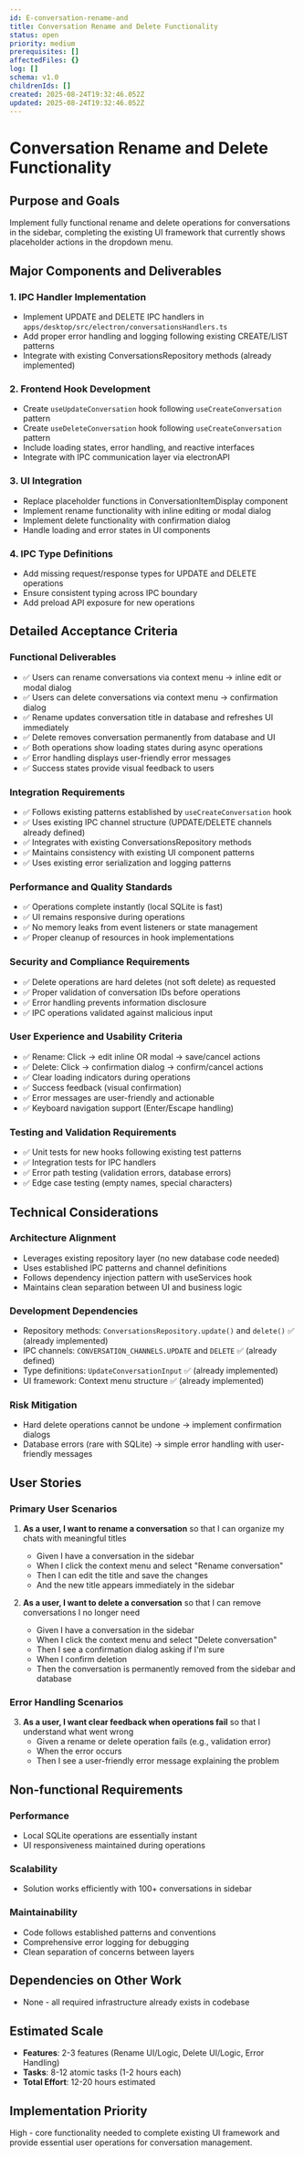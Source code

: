 ```yaml
---
id: E-conversation-rename-and
title: Conversation Rename and Delete Functionality
status: open
priority: medium
prerequisites: []
affectedFiles: {}
log: []
schema: v1.0
childrenIds: []
created: 2025-08-24T19:32:46.052Z
updated: 2025-08-24T19:32:46.052Z
---
```


# Conversation Rename and Delete Functionality

## Purpose and Goals

Implement fully functional rename and delete operations for conversations in the sidebar, completing the existing UI framework that currently shows placeholder actions in the dropdown menu.

## Major Components and Deliverables

### 1. IPC Handler Implementation

- Implement UPDATE and DELETE IPC handlers in `apps/desktop/src/electron/conversationsHandlers.ts`
- Add proper error handling and logging following existing CREATE/LIST patterns
- Integrate with existing ConversationsRepository methods (already implemented)

### 2. Frontend Hook Development

- Create `useUpdateConversation` hook following `useCreateConversation` pattern
- Create `useDeleteConversation` hook following `useCreateConversation` pattern
- Include loading states, error handling, and reactive interfaces
- Integrate with IPC communication layer via electronAPI

### 3. UI Integration

- Replace placeholder functions in ConversationItemDisplay component
- Implement rename functionality with inline editing or modal dialog
- Implement delete functionality with confirmation dialog
- Handle loading and error states in UI components

### 4. IPC Type Definitions

- Add missing request/response types for UPDATE and DELETE operations
- Ensure consistent typing across IPC boundary
- Add preload API exposure for new operations

## Detailed Acceptance Criteria

### Functional Deliverables

- ✅ Users can rename conversations via context menu → inline edit or modal dialog
- ✅ Users can delete conversations via context menu → confirmation dialog
- ✅ Rename updates conversation title in database and refreshes UI immediately
- ✅ Delete removes conversation permanently from database and UI
- ✅ Both operations show loading states during async operations
- ✅ Error handling displays user-friendly error messages
- ✅ Success states provide visual feedback to users

### Integration Requirements

- ✅ Follows existing patterns established by `useCreateConversation` hook
- ✅ Uses existing IPC channel structure (UPDATE/DELETE channels already defined)
- ✅ Integrates with existing ConversationsRepository methods
- ✅ Maintains consistency with existing UI component patterns
- ✅ Uses existing error serialization and logging patterns

### Performance and Quality Standards

- ✅ Operations complete instantly (local SQLite is fast)
- ✅ UI remains responsive during operations
- ✅ No memory leaks from event listeners or state management
- ✅ Proper cleanup of resources in hook implementations

### Security and Compliance Requirements

- ✅ Delete operations are hard deletes (not soft delete) as requested
- ✅ Proper validation of conversation IDs before operations
- ✅ Error handling prevents information disclosure
- ✅ IPC operations validated against malicious input

### User Experience and Usability Criteria

- ✅ Rename: Click → edit inline OR modal → save/cancel actions
- ✅ Delete: Click → confirmation dialog → confirm/cancel actions
- ✅ Clear loading indicators during operations
- ✅ Success feedback (visual confirmation)
- ✅ Error messages are user-friendly and actionable
- ✅ Keyboard navigation support (Enter/Escape handling)

### Testing and Validation Requirements

- ✅ Unit tests for new hooks following existing test patterns
- ✅ Integration tests for IPC handlers
- ✅ Error path testing (validation errors, database errors)
- ✅ Edge case testing (empty names, special characters)

## Technical Considerations

### Architecture Alignment

- Leverages existing repository layer (no new database code needed)
- Uses established IPC patterns and channel definitions
- Follows dependency injection pattern with useServices hook
- Maintains clean separation between UI and business logic

### Development Dependencies

- Repository methods: `ConversationsRepository.update()` and `delete()` ✅ (already implemented)
- IPC channels: `CONVERSATION_CHANNELS.UPDATE` and `DELETE` ✅ (already defined)
- Type definitions: `UpdateConversationInput` ✅ (already implemented)
- UI framework: Context menu structure ✅ (already implemented)

### Risk Mitigation

- Hard delete operations cannot be undone → implement confirmation dialogs
- Database errors (rare with SQLite) → simple error handling with user-friendly messages

## User Stories

### Primary User Scenarios

1. **As a user, I want to rename a conversation** so that I can organize my chats with meaningful titles
   - Given I have a conversation in the sidebar
   - When I click the context menu and select "Rename conversation"
   - Then I can edit the title and save the changes
   - And the new title appears immediately in the sidebar

2. **As a user, I want to delete a conversation** so that I can remove conversations I no longer need
   - Given I have a conversation in the sidebar
   - When I click the context menu and select "Delete conversation"
   - Then I see a confirmation dialog asking if I'm sure
   - When I confirm deletion
   - Then the conversation is permanently removed from the sidebar and database

### Error Handling Scenarios

3. **As a user, I want clear feedback when operations fail** so that I understand what went wrong
   - Given a rename or delete operation fails (e.g., validation error)
   - When the error occurs
   - Then I see a user-friendly error message explaining the problem

## Non-functional Requirements

### Performance

- Local SQLite operations are essentially instant
- UI responsiveness maintained during operations

### Scalability

- Solution works efficiently with 100+ conversations in sidebar

### Maintainability

- Code follows established patterns and conventions
- Comprehensive error logging for debugging
- Clean separation of concerns between layers

## Dependencies on Other Work

- None - all required infrastructure already exists in codebase

## Estimated Scale

- **Features**: 2-3 features (Rename UI/Logic, Delete UI/Logic, Error Handling)
- **Tasks**: 8-12 atomic tasks (1-2 hours each)
- **Total Effort**: 12-20 hours estimated

## Implementation Priority

High - core functionality needed to complete existing UI framework and provide essential user operations for conversation management.
